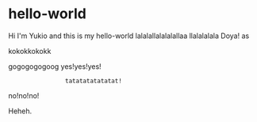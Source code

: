 # hello-world
Hi I'm Yukio and this is my hello-world
    lalalallalalalallaa
        llalalalala Doya! 
     as
     
 kokokkokokk
 
 gogogogogoog
        yes!yes!yes!
        
                    tatatatatatatat!
                    
                    
                    
 no!no!no!
 
Heheh.
